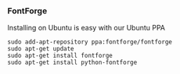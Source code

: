 ### FontForge

Installing on Ubuntu is easy with our Ubuntu PPA
```
sudo add-apt-repository ppa:fontforge/fontforge
sudo apt-get update
sudo apt-get install fontforge
sudo apt-get install python-fontforge
```
